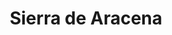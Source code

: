 ---
title: "Sierra de Aracena"
url: /sevilla-casco-antiguo-san-bartolome/sierra-de-aracena/
shop: comodidad
---